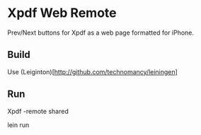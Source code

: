 # Xpdf Web Remote

Prev/Next buttons for Xpdf as a web page formatted for iPhone.

## Build

Use (Leiginton)[http://github.com/technomancy/leiningen]

## Run

Xpdf -remote shared <pdf> 

lein run
